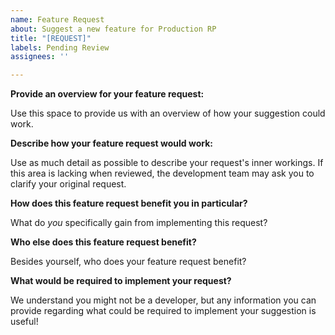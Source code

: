 ```yaml
---
name: Feature Request
about: Suggest a new feature for Production RP
title: "[REQUEST]"
labels: Pending Review
assignees: ''

---
```


**Provide an overview for your feature request:**

Use this space to provide us with an overview of how your suggestion could work.

**Describe how your feature request would work:**

Use as much detail as possible to describe your request's inner workings. If this area is lacking when reviewed, the development team may ask you to clarify your original request.

**How does this feature request benefit you in particular?**

What do *you* specifically gain from implementing this request?

**Who else does this feature request benefit?**

Besides yourself, who does your feature request benefit?

**What would be required to implement your request?**

We understand you might not be a developer, but any information you can provide regarding what could be required to implement your suggestion is useful!
